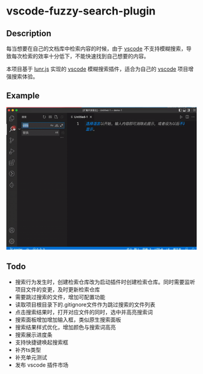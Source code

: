 # vscode-fuzzy-search-plugin

## Description

每当想要在自己的文档库中检索内容的时候，由于 [vscode](https://github.com/microsoft/vscode) 不支持模糊搜索，导致每次检索的效率十分低下，不能快速找到自己想要的内容。

本项目基于 [lunr.js](https://lunrjs.com/) 实现的 [vscode](https://github.com/microsoft/vscode) 模糊搜索插件，适合为自己的 [vscode](https://github.com/microsoft/vscode) 项目增强搜索体验。

## Example

![demo](./doc/demo.gif)

## Todo

* 搜索行为发生时，创建检索仓库改为启动插件时创建检索仓库。同时需要监听项目文件的变更，及时更新检索仓库
* 需要跳过搜索的文件，增加可配置功能
* 读取项目根目录下的.gitignore文件作为跳过搜索的文件列表
* 点击搜索结果时，打开对应文件的同时，选中并高亮搜索词
* 搜索面板增加增加输入框，类似原生搜索面板
* 搜索结果样式优化，增加颜色与搜索词高亮
* 搜索展示进度条
* 支持快捷键唤起搜索框
* 补齐ts类型
* 补充单元测试
* 发布 vscode 插件市场
